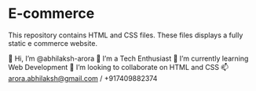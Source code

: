 # E-commerce
This repository contains HTML and CSS files. These files displays a fully static e commerce website.

👋 Hi, I’m @abhilaksh-arora
👀 I’m a Tech Enthusiast
🌱 I’m currently learning Web Development
💞️ I’m looking to collaborate on HTML and CSS
📫 arora.abhilaksh@gmail.com / +917409882374
